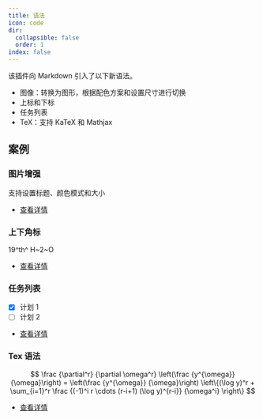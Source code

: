 ```yaml
---
title: 语法
icon: code
dir:
  collapsible: false
  order: 1
index: false
---
```


<!-- #region intro -->

该插件向 Markdown 引入了以下新语法。

- 图像：转换为图形，根据配色方案和设置尺寸进行切换
- 上标和下标
- 任务列表
- TeX：支持 KaTeX 和 Mathjax

<!-- #endregion intro -->

<!-- more -->

## 案例

<!-- #region demo -->

### 图片增强

支持设置标题、颜色模式和大小

- [查看详情](./image.md)

### 上下角标

19^th^ H~2~O

- [查看详情](./sup-sub.md)

### 任务列表

- [x] 计划 1
- [ ] 计划 2

- [查看详情](./tasklist.md)

### Tex 语法

$$
\frac {\partial^r} {\partial \omega^r} \left(\frac {y^{\omega}} {\omega}\right)
= \left(\frac {y^{\omega}} {\omega}\right) \left\{(\log y)^r + \sum_{i=1}^r \frac {(-1)^i r \cdots (r-i+1) (\log y)^{r-i}} {\omega^i} \right\}
$$

- [查看详情](./tex.md)

<!-- #endregion demo -->
